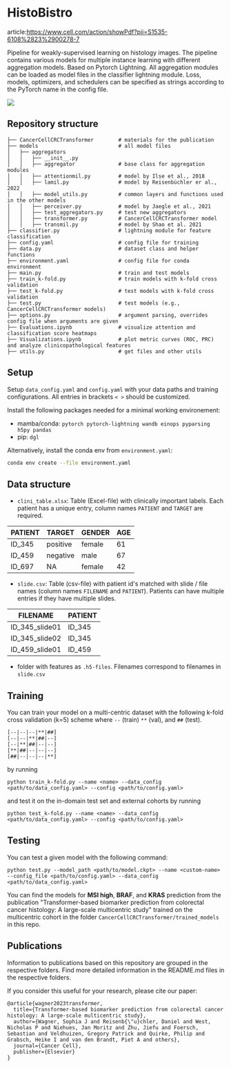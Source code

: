 # HistoBistro
article:https://www.cell.com/action/showPdf?pii=S1535-6108%2823%2900278-7

Pipeline for weakly-supervised learning on histology images. The pipeline contains various models for multiple instance learning with different aggregation models. Based on Pytorch Lightning. All aggregation modules can be loaded as model files in the classifier lightning module. Loss, models, optimizers, and schedulers can be specified as strings according to the PyTorch name in the config file.

![](CancerCellCRCTransformer/visualizations/model.png)

## Repository structure
```
├── CancerCellCRCTransformer        # materials for the publication
├── models                          # all model files
│   ├── aggregators
│   │   ├── __init__.py  
│   │   ├── aggregator              # base class for aggregation modules 
│   │   ├── attentionmil.py         # model by Ilse et al., 2018
│   │   ├── lamil.py                # model by Reisenbüchler er al., 2022
│   │   ├── model_utils.py          # common layers and functions used in the other models
│   │   ├── perceiver.py            # model by Jaegle et al., 2021
│   │   ├── test_aggregators.py     # test new aggregators
│   │   ├── transformer.py          # CancerCellCRCTransformer model
│   │   ├── transmil.py             # model by Shao et al. 2021
├── classifier.py                   # lightning module for feature classification
├── config.yaml                     # config file for training
├── data.py                         # dataset class and helper functions
├── environment.yaml                # config file for conda environment
├── main.py                         # train and test models
├── train_k-fold.py                 # train models with k-fold cross validation
├── test_k-fold.py                  # test models with k-fold cross validation
├── test.py                         # test models (e.g., CancerCellCRCTransformer models)
├── options.py                      # argument parsing, overrides config file when arguments are given
├── Evaluations.ipynb               # visualize attention and classification score heatmaps
├── Visualizations.ipynb            # plot metric curves (ROC, PRC) and analyze clinicopathological features
├── utils.py                        # get files and other utils
```

## Setup

Setup `data_config.yaml` and `config.yaml` with your data paths and training configurations. All entries in brackets `< >` should be customized.

Install the following packages needed for a minimal working environement:
* mamba/conda: `pytorch pytorch-lightning wandb einops pyparsing h5py pandas`
* pip: `dgl`

Alternatively, install the conda env from `environment.yaml`:
```sh
conda env create --file environment.yaml
```

## Data structure

* `clini_table.xlsx`: Table (Excel-file) with clinically important labels. Each patient has a unique entry, column names `PATIENT` and `TARGET` are required.

| PATIENT	| TARGET	| GENDER	| AGE |
| ---       | ---       | ---       | --- |
| ID_345    | positive	| female	| 61  |
| ID_459    | negative	| male	    | 67  |
| ID_697    | NA	    | female	| 42  |

* `slide.csv`: Table (csv-file) with patient id's matched with slide / file names (column names `FILENAME` and `PATIENT`). Patients can have multiple entries if they have multiple slides.

| FILENAME	| PATIENT	|
| ---       | ---       |
| ID_345_slide01    | ID_345    |
| ID_345_slide02    | ID_345    |
| ID_459_slide01    | ID_459    |

* folder with features as `.h5-files`. Filenames correspond to filenames in `slide.csv`


## Training

You can train your model on a multi-centric dataset with the following k-fold cross validation (k=5) scheme where `--` (train) `**` (val), and `##` (test).
```
[--|--|--|**|##]
[--|--|**|##|--]
[--|**|##|--|--]
[**|##|--|--|--]
[##|--|--|--|**]
```

by running 
```
python train_k-fold.py --name <name> --data_config <path/to/data_config.yaml> --config <path/to/config.yaml>
```
and test it on the in-domain test set and external cohorts by running
```
python test_k-fold.py --name <name> --data_config <path/to/data_config.yaml> --config <path/to/config.yaml>
```

## Testing

You can test a given model with the following command:
```
python test.py --model_path <path/to/model.ckpt> --name <custom-name> --config_file <path/to/config.yaml> --data_config <path/to/data_config.yaml>
```

You can find the models for **MSI high**, **BRAF**, and **KRAS** prediction from the publication "Transformer-based biomarker prediction from colorectal cancer histology: A large-scale multicentric study" trained on the multicentric cohort in the folder `CancerCellCRCTransformer/trained_models` in this repo.

## Publications

Information to publications based on this repository are grouped in the respective folders. Find more detailed information in the README.md files in the respective folders.

If you consider this useful for your research, please cite our paper:
```
@article{wagner2023transformer,
  title={Transformer-based biomarker prediction from colorectal cancer histology: A large-scale multicentric study},
  author={Wagner, Sophia J and Reisenb{\"u}chler, Daniel and West, Nicholas P and Niehues, Jan Moritz and Zhu, Jiefu and Foersch, Sebastian and Veldhuizen, Gregory Patrick and Quirke, Philip and Grabsch, Heike I and van den Brandt, Piet A and others},
  journal={Cancer Cell},
  publisher={Elsevier}
}
```


